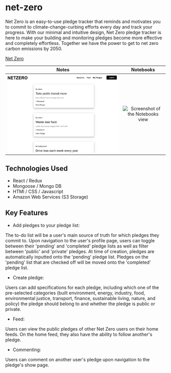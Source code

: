 # net-zero

Net Zero is an easy-to-use pledge tracker that reminds and motivates you to commit to climate-change-curbing efforts every day and track your progress.
With our minimal and intuitive design, Net Zero pledge tracker is here to make your building and monitoring pledges become more effective and completely effortless. Together we have the power to get to net zero carbon emissions by 2050.

[Net Zero](https://netzero-application.herokuapp.com/)

Notes            |  Notebooks
:-------------------------:|:-------------------------:
![Screenshot of the Notes view](./frontend/public/assets/images/screenshot1.png) | ![Screenshot of the Notebooks view](./frontend/assets/images/screenshot2.png)

## Technologies Used
* React / Redux
* Mongoose / Mongo DB
* HTMl / CSS / Javascript
* Amazon Web Services (S3 Storage)

## Key Features
* Add pledges to your pledge list:

The to-do list will be a user's main source of truth for which pledges they commit to. Upon navigation to the user's profile page, users can toggle between their 'pending' and 'completed' pledge lists as well as filter between 'public' and 'private' pledges. At time of creation, pledges are automatically inputted onto the 'pending' pledge list. Pledges on the 'pending' list that are checked off will be moved onto the 'completed' pledge list.

* Create pledge:

Users can add specifications for each pledge, including which one of the pre-selected categories (built environment, energy, industry, food, environmental justice, transport, finance, sustainable living, nature, and policy) the pledge should belong to and whether the pledge is public or private.

* Feed:

Users can view the public pledges of other Net Zero users on their home feeds. On the home feed, they also have the ability to follow another's pledge.

* Commenting:

Users can comment on another user's pledge upon navigation to the pledge's show page.
